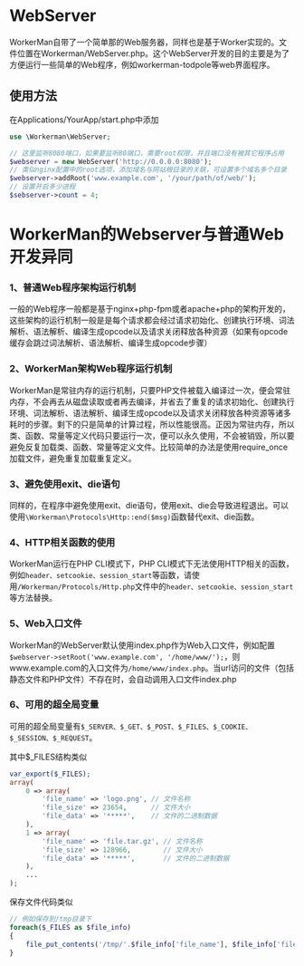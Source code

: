# WebServer

WorkerMan自带了一个简单那的Web服务器，同样也是基于Worker实现的。文件位置在Workerman/WebServer.php。这个WebServer开发的目的主要是为了方便运行一些简单的Web程序，例如workerman-todpole等web界面程序。

## 使用方法

在Applications/YourApp/start.php中添加

```php
use \Workerman\WebServer;

// 这里监听8080端口，如果要监听80端口，需要root权限，并且端口没有被其它程序占用
$webserver = new WebServer('http://0.0.0.0:8080');
// 类似nginx配置中的root选项，添加域名与网站根目录的关联，可设置多个域名多个目录
$webserver->addRoot('www.example.com', '/your/path/of/web/');
// 设置开启多少进程
$sebserver->count = 4;

```

# WorkerMan的Webserver与普通Web开发异同

### 1、普通Web程序架构运行机制
一般的Web程序一般都是基于nginx+php-fpm或者apache+php的架构开发的，这些架构的运行机制一般是是每个请求都会经过请求初始化、创建执行环境、词法解析、语法解析、编译生成opcode以及请求关闭释放各种资源（如果有opcode缓存会跳过词法解析、语法解析、编译生成opcode步骤）

### 2、WorkerMan架构Web程序运行机制
WorkerMan是常驻内存的运行机制，只要PHP文件被载入编译过一次，便会常驻内存，不会再去从磁盘读取或者再去编译，并省去了重复的请求初始化、创建执行环境、词法解析、语法解析、编译生成opcode以及请求关闭释放各种资源等诸多耗时的步骤。剩下的只是简单的计算过程，所以性能很高。正因为常驻内存，所以类、函数、常量等定义代码只要运行一次，便可以永久使用，不会被销毁，所以要避免反复加载类、函数、常量等定义文件。比较简单的办法是使用require_once加载文件，避免重复加载重复定义。

### 3、避免使用exit、die语句
同样的，在程序中避免使用exit、die语句，使用exit、die会导致进程退出。可以使用```\Workerman\Protocols\Http::end($msg)```函数替代exit、die函数。

### 4、HTTP相关函数的使用
WorkerMan运行在PHP CLI模式下，PHP CLI模式下无法使用HTTP相关的函数，例如```header、setcookie、session_start```等函数，请使用```/Workerman/Protocols/Http.php```文件中的```header、setcookie、session_start```等方法替换。

### 5、Web入口文件
WorkerMan的WebServer默认使用index.php作为Web入口文件，例如配置```$webserver->setRoot('www.example.com', '/home/www/');```，则www.example.com的入口文件为```/home/www/index.php```。当url访问的文件（包括静态文件和PHP文件）不存在时，会自动调用入口文件index.php

### 6、可用的超全局变量
可用的超全局变量有```$_SERVER、$_GET、$_POST、$_FILES、$_COOKIE、$_SESSION、$_REQUEST```。

其中$_FILES结构类似
```php
var_export($_FILES);
array(
    0 => array(
        'file_name' => 'logo.png', // 文件名称
        'file_size' => 23654,      // 文件大小
        'file_data' => '*****',    // 文件的二进制数据
    ),
    1 => array(
        'file_name' => 'file.tar.gz', // 文件名称
        'file_size' => 128966,        // 文件大小
        'file_data' => '*****',       // 文件的二进制数据
    ),
    ...
);

```

保存文件代码类似
```php
// 例如保存到/tmp目录下
foreach($_FILES as $file_info)
{
    file_put_contents('/tmp/'.$file_info['file_name'], $file_info['file_data']);
}

```
